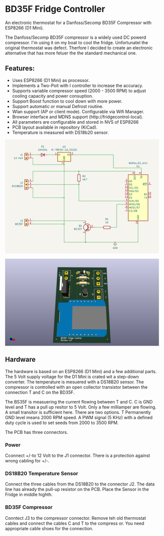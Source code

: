 # BD35F Fridge Controller
An electronic thermostat for a Danfoss/Secomp BD35F Compressor with ESP8266 (D1 Mini).

The Danfoss/Secomp BD35F compressor is a widely used DC powerd compressor. I'm using it on my boat to cool the fridge. Unfortunatel the original thermostat was defect. Therfore I decided to create an electronic alternative that has more fetuer the the standard mechanical one.

## Features:
- Uses ESP8266 (D1 Mini) as processor.
- Implements a Two-Poit with I controller to increase the accuracy.
- Supports variable compressor speed (2000 - 3500 RPM) to adjust cooling capacity and power consuption.
- Support Boost function to cool down with more power.
- Support automatic or manual Defrost routine.
- Wlan support (AP or client mode). Configurable via Wifi Manager.
- Browser interface and MDNS support (http://fridgecontrol-local).
- All parameters are configurable and stored in NVS of ESP8266
- PCB layout available in repository (KiCad).
- Temperature is measured with DS18b20 sensor.

![Schematic](https://github.com/AK-Homberger/BD35F-FridgeController/blob/main/BD35F-FridgeController-Sch.png)

![PCB](https://github.com/AK-Homberger/BD35F-FridgeController/blob/main/BD35F-FridgeController/BD35F-FridgeController-3D.png)

## Hardware

The hardware is based on an ESP8266 (D1 Mini) and a few additional parts. The 5 Volt supply voltage for the D1 Mini is crated wit a step-down converter. 
The temperature is mesuered with a DS18B20 sensor. The compressor is controlled with an open collector transistor between the connection T and C on the BD35F. 

The BS35F is measuering the current flowing between T and C. C is GND level and T has a pull up resitor to 5 Volt. Only a few milliamper are flowing. A small transitor is sufficient here. There are two options. T Permanently GND level means 2000 RPM speed. A PWM signal (5 KHz) with a defined duty cycle is used to set seeds from 2000 to 3500 RPM.

The PCB has three connectors.

### Power 
Cconnect +/-to 12 Volt to the J1 connector. There is a protection against wrong cabling for +/-.

### DS18B20 Temperature Sensor

Connect the three cables from the DS18B20 to the connector J2. The data line has already the pull-up resistor on the PCB.
Place the Sensor in the Fridge in middle highth.

### BD35F Compressor

Conntect J3 to the compressor connector. Remove teh old thermostat cables and connect the cables C and  T to the compress or.
You need appropriate cable shoes for the connection.


